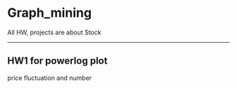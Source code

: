 # Graph_mining

All HW, projects are about Stock

---
## HW1 for powerlog plot
  price fluctuation and number
